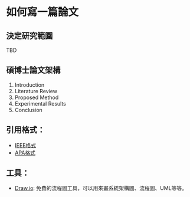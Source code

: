 # 如何寫一篇論文

## 決定研究範圍
TBD

## 碩博士論文架構
  1. Introduction
  2. Literature Review
  3. Proposed Method
  4. Experimental Results
  5. Conclusion

## 引用格式：
+ [IEEE格式](https://libraryguides.vu.edu.au/ieeereferencing/gettingstarted)
+ [APA格式](https://libraryguides.vu.edu.au/apa-referencing)

## 工具：
+ [Draw.io](https://www.drawio.com/): 免費的流程圖工具，可以用來畫系統架構圖、流程圖、UML等等。




